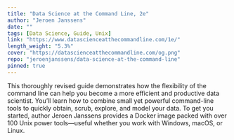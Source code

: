 ```yaml
---
title: "Data Science at the Command Line, 2e"
author: "Jeroen Janssens"
date: ""
tags: [Data Science, Guide, Unix]
link: "https://www.datascienceatthecommandline.com/1e/"
length_weight: "5.3%"
cover: "https://datascienceatthecommandline.com/og.png"
repo: "jeroenjanssens/data-science-at-the-command-line"
pinned: true
---
```


This thoroughly revised guide demonstrates how the flexibility of the command line can help you become a more efficient and productive data scientist. You’ll learn how to combine small yet powerful command-line tools to quickly obtain, scrub, explore, and model your data. To get you started, author Jeroen Janssens provides a Docker image packed with over 100 Unix power tools—useful whether you work with Windows, macOS, or Linux.
